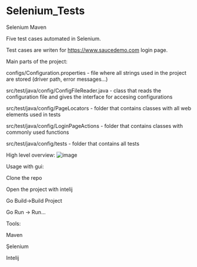 # Selenium_Tests
Selenium Maven

Five test cases automated in Selenium.

Test cases are writen for https://www.saucedemo.com login page.

Main parts of the project:

configs/Configuration.properties - file where all strings used in the project are stored (driver path, error messages...)

src/test/java/config/ConfigFileReader.java - class that reads the configuration file and gives the interface for accesing configurations

src/test/java/config/PageLocators - folder that contains classes with all web elements used in tests

src/test/java/config/LoginPageActions - folder that contains classes with commonly used functions

src/test/java/config/tests - folder that contains all tests
  
High level overview: 
  ![image](https://user-images.githubusercontent.com/72666124/216820523-f50f00b2-764a-40b2-8c30-e1528ae1f1c4.png)

Usage with gui:

Clone the repo

Open the project with intelij

Go Build->Build Project

Go Run -> Run...
 
 
Tools:

 Maven
 
 Şelenium
 
 Intelij 
